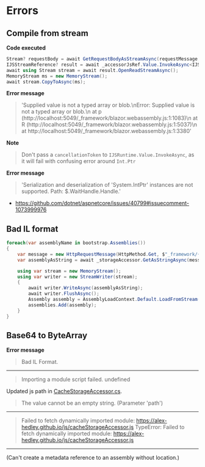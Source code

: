 # Errors

## Compile from stream

**Code executed**

```csharp
Stream? requestBody = await GetRequestBodyAsStreamAsync(requestMessage, cancellationToken);
IJSStreamReference? result = await _accessorJsRef.Value.InvokeAsync<IJSStreamReference>("get", requestMessage.RequestUri, requestMethod, requestBody);
await using Stream stream = await result.OpenReadStreamAsync();
MemoryStream ms = new MemoryStream();
await stream.CopyToAsync(ms);
```

**Error message**

> 'Supplied value is not a typed array or blob.\nError: Supplied value is not a typed array or blob.\n    at p (http://localhost:5049/_framework/blazor.webassembly.js:1:1083)\n    at R (http://localhost:5049/_framework/blazor.webassembly.js:1:5037)\n    at http://localhost:5049/_framework/blazor.webassembly.js:1:3380'

**Note**
> Don't pass a `cancellationToken` to `IJSRuntime.Value.InvokeAsync`, as it will fail with confusing error around `Int.Ptr`

**Error message**

> 'Serialization and deserialization of 'System.IntPtr' instances are not supported. Path: $.WaitHandle.Handle.'

- https://github.com/dotnet/aspnetcore/issues/40799#issuecomment-1073999976

## Bad IL format

```csharp
foreach(var assemblyName in bootstrap.Assemblies())
{
    var message = new HttpRequestMessage(HttpMethod.Get, $"_framework/{assemblyName}");
    var assemblyAsString = await _storageAccessor.GetAsStringAsync(message);

    using var stream = new MemoryStream();
    using var writer = new StreamWriter(stream);
    {
        await writer.WriteAsync(assemblyAsString);
        await writer.FlushAsync();
        Assembly assembly = AssemblyLoadContext.Default.LoadFromStream(stream);
        assemblies.Add(assembly);
    }
}
```

## Base64 to ByteArray

**Error message**

> Bad IL Format.

---

> Importing a module script failed. undefined

Updated js path in [CacheStorageAccessor.cs](../src/BlazorInteractive/AssemblyCompilation/CacheStorageAccessor.cs).

> The value cannot be an empty string. (Parameter 'path')


---

> Failed to fetch dynamically imported module: https://alex-hedley.github.io/js/cacheStorageAccessor.js TypeError: Failed to fetch dynamically imported module: https://alex-hedley.github.io/js/cacheStorageAccessor.js

---

(Can't create a metadata reference to an assembly without location.)
